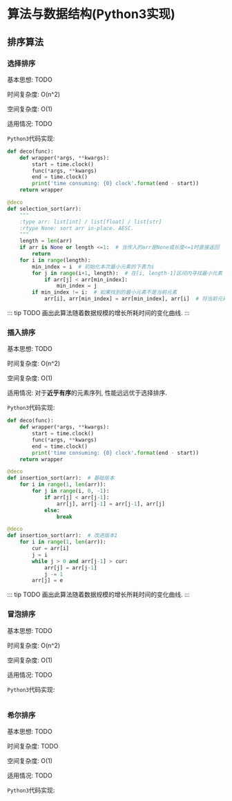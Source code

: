 # 算法与数据结构(Python3实现)

## 排序算法

### 选择排序

基本思想: TODO

时间复杂度: O(n^2)

空间复杂度: O(1)

适用情况: TODO

`Python3`代码实现:

```python
def deco(func):
    def wrapper(*args, **kwargs):
        start = time.clock()
        func(*args, **kwargs)
        end = time.clock()
        print('time consuming: {0} clock'.format(end - start))
    return wrapper

@deco
def selection_sort(arr):
    """
    :type arr: list[int] / list[float] / list[str]
    :rtype None: sort arr in-place. AESC.
    """
    length = len(arr)
    if arr is None or length <=1:  # 当传入的arr是None或长度<=1时直接返回
        return
    for i in range(length):
        min_index = i  # 初始化本次最小元素的下表为i
        for j in range(i+1, length):  # 在[i, length-1]区间内寻找最小元素
            if arr[j] < arr[min_index]:
                min_index = j
        if min_index != i:  # 如果找到的最小元素不是当前元素
            arr[i], arr[min_index] = arr[min_index], arr[i]  # 将当前元素和所找到的最小元素互换

```

::: tip TODO
画出此算法随着数据规模的增长所耗时间的变化曲线.
:::

### 插入排序

基本思想: TODO

时间复杂度: O(n^2)

空间复杂度: O(1)

适用情况: 对于**近乎有序**的元素序列, 性能远远优于选择排序.

`Python3`代码实现:

```python
def deco(func):
    def wrapper(*args, **kwargs):
        start = time.clock()
        func(*args, **kwargs)
        end = time.clock()
        print('time consuming: {0} clock'.format(end - start))
    return wrapper

@deco
def insertion_sort(arr):  # 基础版本
    for i in range(1, len(arr)):
        for j in range(i, 0, -1):
            if arr[j] < arr[j-1]:
                arr[j], arr[j-1] = arr[j-1], arr[j]
            else:
                break

@deco
def insertion_sort(arr):  # 改进版本1
    for i in range(1, len(arr)):
        cur = arr[i]
        j = i
        while j > 0 and arr[j-1] > cur:
            arr[j] = arr[j-1]
            j -= 1
        arr[j] = e

```

::: tip TODO
画出此算法随着数据规模的增长所耗时间的变化曲线.
:::

### 冒泡排序

基本思想: TODO

时间复杂度: O(n^2)

空间复杂度: O(1)

适用情况: TODO

`Python3`代码实现:

```python

```

### 希尔排序

基本思想: TODO

时间复杂度: TODO

空间复杂度: O(1)

适用情况: TODO

`Python3`代码实现:

```python

```
